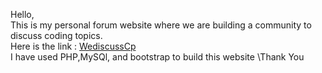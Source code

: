Hello,
\
This is my personal forum website where we are building a community to discuss coding topics.
\
Here is the link : [WediscussCp](http://wediscuss.lovestoblog.com/)
\
I have used PHP,MySQl, and bootstrap to build this website
\Thank You
